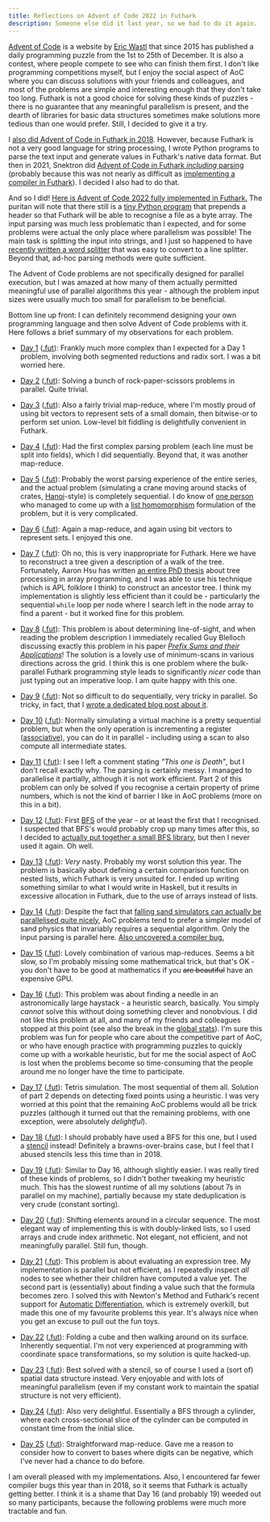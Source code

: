 ```yaml
---
title: Reflections on Advent of Code 2022 in Futhark
description: Someone else did it last year, so we had to do it again.
---
```


[Advent of Code](https://adventofcode.com/) is a website by [Eric
Wastl](http://was.tl/) that since 2015 has published a daily
programming puzzle from the 1st to 25th of December.  It is also a
contest, where people compete to see who can finish them first.  I
don't like programming competitions myself, but I enjoy the social
aspect of AoC where you can discuss solutions with your friends and
colleagues, and most of the problems are simple and interesting enough
that they don't take too long.  Futhark is not a good choice for
solving these kinds of puzzles - there is no guarantee that any
meaningful parallelism is present, and the dearth of libraries for
basic data structures sometimes make solutions more tedious than one
would prefer.  Still, I decided to give it a try.

I [also did Advent of Code in Futhark in
2018](2018-12-25-futhark-0.8.1-released.html#advent-of-code).
However, because Futhark is not a very good language for string
processing, I wrote Python programs to parse the text input and
generate values in Futhark's native data format.  But then in 2021,
Snektron did [Advent of Code in Futhark *including*
parsing](https://github.com/Snektron/aoc21) (probably because this was
not nearly as difficult as [implementing a compiler in
Futhark](https://github.com/Snektron/pareas)).  I decided I also had
to do that.

And so I did!  [Here is Advent of Code 2022 fully implemented in
Futhark.](https://github.com/athas/aoc22) The puritan will note that
there still is a [tiny Python
program](https://github.com/athas/aoc22/blob/main/txt2fut.py) that
prepends a header so that Futhark will be able to recognise a file as
a byte array.  The input parsing was much less problematic than I
expected, and for some problems were actual the only place where
parallelism was possible!  The main task is splitting the input into
strings, and I just so happened to have [recently written a word
splitter](https://futhark-lang.org/blog/2021-10-16-explicit-existentials.html#one-somewhat-interesting-usage-of-explicit-existential-quantification)
that was easy to convert to a line splitter.  Beyond that, ad-hoc
parsing methods were quite sufficient.

The Advent of Code problems are not specifically designed for parallel
execution, but I was amazed at how many of them actually permitted
meaningful use of parallel algorithms this year - although the problem
input sizes were usually much too small for parallelism to be
beneficial.

Bottom line up front: I can definitely recommend designing your own
programming language and then solve Advent of Code problems with it.
Here follows a brief summary of my observations for each problem.

* [Day 1](https://adventofcode.com/2022/day/1)
  ([.fut](https://github.com/athas/aoc22/blob/main/1.fut)): Frankly
  much more complex than I expected for a Day 1 problem, involving
  both segmented reductions and radix sort.  I was a bit worried here.

* [Day 2](https://adventofcode.com/2022/day/2)
  ([.fut](https://github.com/athas/aoc22/blob/main/2.fut)): Solving a
  bunch of rock-paper-scissors problems in parallel.  Quite trivial.

* [Day 3](https://adventofcode.com/2022/day/3)
  ([.fut](https://github.com/athas/aoc22/blob/main/3.fut)): Also a
  fairly trivial map-reduce, where I'm mostly proud of using bit
  vectors to represent sets of a small domain, then bitwise-or to
  perform set union.  Low-level bit fiddling is delightfully
  convenient in Futhark.

* [Day 4](https://adventofcode.com/2022/day/4)
  ([.fut](https://github.com/athas/aoc22/blob/main/4.fut)): Had the
  first complex parsing problem (each line must be split into fields),
  which I did sequentially.  Beyond that, it was another map-reduce.

* [Day 5](https://adventofcode.com/2022/day/5)
  ([.fut](https://github.com/athas/aoc22/blob/main/5.fut)): Probably
  the worst parsing experience of the entire series, and the actual
  problem (simulating a crane moving around stacks of crates,
  [Hanoi](https://en.wikipedia.org/wiki/Tower_of_Hanoi)-style) is
  completely sequential.  I do know of [one
  person](https://github.com/namibj/advent_of_code_2022/blob/a3e43c93fa7840a4ff52cbb4a8888ad373d86a80/src/day5_fut.fut#L203-L474)
  who managed to come up with a [list
  homomorphism](https://sigkill.dk/writings/par/lhomo.html)
  formulation of the problem, but it is very complicated.

* [Day 6](https://adventofcode.com/2022/day/6)
  ([.fut](https://github.com/athas/aoc22/blob/main/6.fut)): Again a
  map-reduce, and again using bit vectors to represent sets.  I
  enjoyed this one.

* [Day 7](https://adventofcode.com/2022/day/7)
  ([.fut](https://github.com/athas/aoc22/blob/main/7.fut)): Oh no,
  this is very inappropriate for Futhark.  Here we have to reconstruct
  a tree given a description of a walk of the tree.  Fortunately,
  Aaron Hsu has written [an entire PhD
  thesis](https://scholarworks.iu.edu/dspace/handle/2022/24749) about
  tree processing in array programming, and I was able to use his
  technique (which is APL folklore I think) to construct an ancestor
  tree.  I think my implementation is slightly less efficient than it
  could be - particularly the sequential `while` loop per node where I
  search left in the node array to find a parent - but it worked fine
  for this problem.

* [Day 8](https://adventofcode.com/2022/day/8)
  ([.fut](https://github.com/athas/aoc22/blob/main/8.fut)): This
  problem is about determining line-of-sight, and when reading the
  problem description I immediately recalled Guy Blelloch discussing
  exactly this problem in his paper [*Prefix Sums and their
  Applications*](https://www.cs.cmu.edu/~guyb/papers/Ble93.pdf)!  The
  solution is a lovely use of minimum-scans in various directions
  across the grid.  I think this is one problem where the
  bulk-parallel Futhark programming style leads to significantly
  *nicer* code than just typing out an imperative loop.  I am quite
  happy with this one.

* [Day 9](https://adventofcode.com/2022/day/9)
  ([.fut](https://github.com/athas/aoc22/blob/main/9.fut)): Not so
  difficult to do sequentially, very tricky in parallel.  So tricky,
  in fact, that I [wrote a dedicated blog post about
  it](2022-12-10-case-study.html).

* [Day 10](https://adventofcode.com/2022/day/10)
  ([.fut](https://github.com/athas/aoc22/blob/main/10.fut)): Normally
  simulating a virtual machine is a pretty sequential problem, but
  when the only operation is incrementing a register
  ([associative](https://en.wikipedia.org/wiki/Associative_property)),
  you can do it in parallel - including using a scan to also compute
  all intermediate states.

* [Day 11](https://adventofcode.com/2022/day/11)
  ([.fut](https://github.com/athas/aoc22/blob/main/11.fut)): I see I
  left a comment stating *"This one is Death"*, but I don't recall
  exactly why.  The parsing is certainly messy.  I managed to
  parallelise it partially, although it is not work efficient.  Part 2
  of this problem can only be solved if you recognise a certain
  property of prime numbers, which is not the kind of barrier I like
  in AoC problems (more on this in a bit).

* [Day 12](https://adventofcode.com/2022/day/12)
  ([.fut](https://github.com/athas/aoc22/blob/main/12.fut)): First
  [BFS](https://en.wikipedia.org/wiki/Breadth-first_search) of the
  year - or at least the first that I recognised.  I suspected that
  BFS's would probably crop up many times after this, so I decided to
  [actually put together a small BFS
  library](https://github.com/athas/aoc22/blob/main/bfs.fut), but then
  I never used it again.  Oh well.

* [Day 13](https://adventofcode.com/2022/day/13)
  ([.fut](https://github.com/athas/aoc22/blob/main/13.fut)): *Very*
  nasty.  Probably my worst solution this year.  The problem is
  basically about defining a certain comparison function on nested
  lists, which Futhark is very unsuited for.  I ended up writing
  something similar to what I would write in Haskell, but it results
  in excessive allocation in Futhark, due to the use of arrays instead
  of lists.

* [Day 14](https://adventofcode.com/2022/day/14)
  ([.fut](https://github.com/athas/aoc22/blob/main/14.fut)): Despite
  the fact that [falling sand simulators can actually be parallelised
  quite nicely](https://github.com/athas/diving-beet), AoC problems
  tend to prefer a simpler model of sand physics that invariably
  requires a sequential algorithm.  Only the input parsing is parallel
  here.  [Also uncovered a compiler
  bug.](https://github.com/diku-dk/futhark/issues/1798)

* [Day 15](https://adventofcode.com/2022/day/15)
  ([.fut](https://github.com/athas/aoc22/blob/main/15.fut)): Lovely
  combination of various map-reduces.  Seems a bit slow, so I'm
  probably missing some mathematical trick, but that's OK - you don't
  have to be good at mathematics if you ~~are beautiful~~ have an
  expensive GPU.

* [Day 16](https://adventofcode.com/2022/day/16)
  ([.fut](https://github.com/athas/aoc22/blob/main/16.fut)): This
  problem was about finding a needle in an astronomically large
  haystack - a heuristic search, basically.  You simply *cannot* solve
  this without doing something clever and nonobvious.  I did not like
  this problem at all, and many of my friends and colleagues stopped
  at this point (see also the break in the [global
  stats](https://adventofcode.com/2022/stats)).  I'm sure this problem
  was fun for people who care about the competitive part of AoC, or
  who have enough practice with programming puzzles to quickly come up
  with a workable heuristic, but for me the social aspect of AoC is
  lost when the problems become so time-consuming that the people
  around me no longer have the time to participate.

* [Day 17](https://adventofcode.com/2022/day/17)
  ([.fut](https://github.com/athas/aoc22/blob/main/17.fut)): Tetris
  simulation.  The most sequential of them all.  Solution of part 2
  depends on detecting fixed points using a heuristic.  I was very
  worried at this point that the remaining AoC problems would all be
  trick puzzles (although it turned out that the remaining problems,
  with one exception, were absolutely *delightful*).

* [Day 18](https://adventofcode.com/2022/day/18)
  ([.fut](https://github.com/athas/aoc22/blob/main/18.fut)): I should
  probably have used a BFS for this one, but I used a
  [stencil](https://en.wikipedia.org/wiki/Cellular_automaton) instead!
  Definitely a brawns-over-brains case, but I feel that I abused
  stencils less this time than in 2018.

* [Day 19](https://adventofcode.com/2022/day/19)
  ([.fut](https://github.com/athas/aoc22/blob/main/19.fut)): Similar
  to Day 16, although slightly easier.  I was really tired of these
  kinds of problems, so I didn't bother tweaking my heuristic much.
  This has the slowest runtime of all my solutions (about 7s in
  parallel on my machine), partially because my state deduplication is
  very crude (constant sorting).

* [Day 20](https://adventofcode.com/2022/day/20)
  ([.fut](https://github.com/athas/aoc22/blob/main/20.fut)): Shifting
  elements around in a circular sequence.  The most elegant way of
  implementing this is with doubly-linked lists, so I used arrays and
  crude index arithmetic.  Not elegant, not efficient, and not
  meaningfully parallel.  Still fun, though.

* [Day 21](https://adventofcode.com/2022/day/21)
  ([.fut](https://github.com/athas/aoc22/blob/main/21.fut)): This
  problem is about evaluating an expression tree.  My implementation
  is parallel but not efficient, as I repeatedly inspect *all* nodes
  to see whether their children have computed a value yet.  The second
  part is (essentially) about finding a value such that the formula
  becomes zero.  I solved this with Newton's Method and Futhark's
  recent support for [Automatic
  Differentiation](https://www.autodiff.org), which is extremely
  overkill, but made this one of my favourite problems this year.
  It's always nice when you get an excuse to pull out the fun toys.

* [Day 22](https://adventofcode.com/2022/day/22)
  ([.fut](https://github.com/athas/aoc22/blob/main/22.fut)): Folding a
  cube and then walking around on its surface.  Inherently sequential.
  I'm not very experienced at programming with coordinate space
  transformations, so my solution is quite hacked-up.

* [Day 23](https://adventofcode.com/2022/day/23)
  ([.fut](https://github.com/athas/aoc22/blob/main/23.fut)): Best
  solved with a stencil, so of course I used a (sort of) spatial data
  structure instead.  Very enjoyable and with lots of meaningful
  parallelism (even if my constant work to maintain the spatial
  structure is not very efficient).

* [Day 24](https://adventofcode.com/2022/day/24)
  ([.fut](https://github.com/athas/aoc22/blob/main/24.fut)): Also very
  delightful.  Essentially a BFS through a cylinder, where each
  cross-sectional slice of the cylinder can be computed in constant
  time from the initial slice.

* [Day 25](https://adventofcode.com/2022/day/25)
  ([.fut](https://github.com/athas/aoc22/blob/main/25.fut)):
  Straightforward map-reduce.  Gave me a reason to consider how to
  convert to bases where digits can be negative, which I've never had
  a chance to do before.

I am overall pleased with my implementations.  Also, I encountered far
fewer compiler bugs this year than in 2018, so it seems that Futhark
is actually getting better.  I think it is a shame that Day 16 (and
probably 19) weeded out so many participants, because the following
problems were much more tractable and fun.

